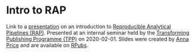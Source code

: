 # Intro to RAP

Link to a [presentation](https://www.youtube.com/watch?v=ZRFIrvZI0u4&feature=youtu.be) on an introduction to [Reproducible Analytical Pipelines (RAP)](https://www.isdscotland.org/About-ISD/Methodologies/_docs/Reproducible_Analytical_Pipelines_paper_v1.4.pdf). Presented at an internal seminar held by the [Transforming Publishing Programme (TPP)](https://www.isdscotland.org/Products-and-Services/Transforming-Publishing-Programme/index.asp?Co=Y) on 2020-02-01. Slides were created by [Anna Price](https://github.com/annahprice) and are available on [RPubs](https://rpubs.com/annahprice/rap).
